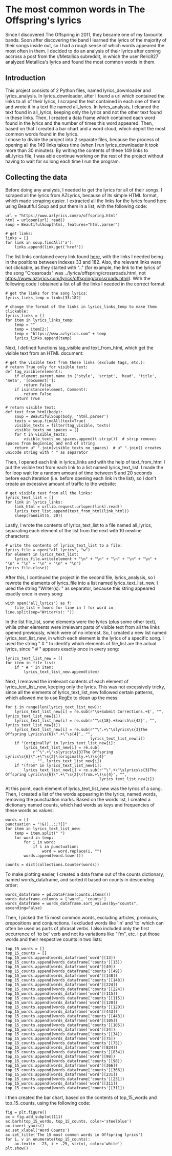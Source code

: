 # The most common words in The Offspring's lyrics
Since I discovered The Offspring in 2011, they became one of my favourite bands. Soon after discovering the band I learned the lyrics of the majority of their songs inside out, so I had a rough sense of which words appeared the most often in them. I decided to do an analysis of their lyrics after coming accross a post from the r/Metallica subreddit, in which the user Relic827 analyzed Metallica's lyrics and found the most common words in them.   

## Introduction
This project consists of 2 Python files, named lyrics_downloader and lyrics_analysis. In lyrics_downloader, after I found a url which contained the links to all of their lyrics, I scraped the text contained in each one of them and wrote it in a text file named all_lyrics. In lyrics_analysis, I cleaned the text found in all_lyrics, keeping only the lyrics and not the other text found in these links. Then, I created a data frame which contained each word found in the lyrics and the number of times this word appeared. Then, based on that I created a bar chart and a word cloud, which depict the most common words found in the lyrics.   
I chose to divide the project into 2 separate files, because the process of opening all the 149 links takes time (when I run lyrics_downloader it took more than 30 minutes). By writing the contents of these 149 links to all_lyrics file, I was able continue working on the rest of the project without having to wait for so long each time I run the program.

## Collecting the data
Before doing any analysis, I needed to get the lyrics for all of their songs. I scraped all the lyrics from AZLyrics, because of its simple HTML format, which made scraping easier. I extracted all the links for the lyrics found [here](https://www.azlyrics.com/o/offspring.html) using Beautiful Soup and put them in a list, with the following code:   
```
url = "https://www.azlyrics.com/o/offspring.html"
html = urlopen(url).read()
soup = BeautifulSoup(html, features="html.parser")

# get links:
links = []
for link in soup.findAll('a'):
    links.append(link.get('href'))
```
The list links contained every link found [here](https://www.azlyrics.com/o/offspring.html), with the links I needed being in the positions between indexes 33 and 182. Also, the relevant links were not clickable, as they started with ".." (for example, the link to the lyrics of the song "Crossroads" was ../lyrics/offspring/crossroads.html, not https://www.azlyrics.com/lyrics/offspring/crossroads.html). With the following code I obtained a list of all the links I needed in the correct format:
```
# get the links for the song lyrics:
lyrics_links_temp = links[33:182]

# change the format of the links in lyrics_links_temp to make them clickable:
lyrics_links = []
for item in lyrics_links_temp:
    temp = ""
    temp = item[2:]
    temp = "https://www.azlyrics.com" + temp
    lyrics_links.append(temp)
```
Next, I defined functions tag_visible and text_from_html, which get the visible text from an HTML document:
```
# get the visible text from these links (exclude tags, etc.):
# return True only for visible text:
def tag_visible(element):
    if element.parent.name in ['style', 'script', 'head', 'title', 'meta', '[document]']:
        return False
    if isinstance(element, Comment):
        return False
    return True

# return visible text:
def text_from_html(body):
    soup = BeautifulSoup(body, 'html.parser')
    texts = soup.findAll(text=True)
    visible_texts = filter(tag_visible, texts)
    visible_texts_no_spaces = []
    for t in visible_texts:
        visible_texts_no_spaces.append(t.strip())  # strip removes spaces from beginning and end of string
    return u" ".join(visible_texts_no_spaces)  # u" ".join() creates unicode string with " " as separator
```
Then, I opened each link in lyrics_links and with the help of text_from_html I put the visible text from each link to a list named lyrics_text_list. I made the for loop wait for a random amount of time between 5 and 20 seconds before each iteration (i.e. before opening each link in the list), so I don't create an excessive amount of traffic to the website:
```
# get visible text from all the links:
lyrics_text_list = []
for link in lyrics_links:
    link_html = urllib.request.urlopen(link).read()
    lyrics_text_list.append(text_from_html(link_html))
    sleep(randint(5, 20))
```
Lastly, I wrote the contents of lyrics_text_list to a file named all_lyrics, separating each element of the list from the next with 10 newline characters:
```
# write the contents of lyrics_text_list to a file:
lyrics_file = open("all_lyrics", "w")
for element in lyrics_text_list:
    lyrics_file.write(element + "\n" + "\n" + "\n" + "\n" + "\n" + "\n" + "\n" + "\n" + "\n" + "\n")
lyrics_file.close()
```
After this, I continued the project in the second file, lyrics_analysis, so I rewrote the elements of lyrics_file into a list named lyrics_text_list_new. I used the string "Writer(s): " as separator, because this string appeared exactly once in every song:
```
with open('all_lyrics') as f:
    file_list = [word for line in f for word in line.split(sep="Writer(s): ")]
```
In the list file_list, some elements were the lyrics (plus some other text), while other elements were irrelevant parts of visible text from all the links opened previously, which were of no interest. So, I created a new list named lyrics_text_list_new, in which each element is the lyrics of a specific song. I used the string " # " to identify which elements of file_list are the actual lyrics, since " # " appears exactly once in every song:
```
lyrics_text_list_new = []
for item in file_list:
    if " # " in item:
        lyrics_text_list_new.append(item)
```
Next, I removed the irrelevant contents of each element of lyrics_text_list_new, keeping only the lyrics. This was not excessively tricky, since all the elements of lyrics_text_list_new followed certain patterns, which allowed me to use RegEx to clean up the mess:
```
for i in range(len(lyrics_text_list_new)):
    lyrics_text_list_new[i] = re.sub(r'\s+Submit Corrections.+$', "", lyrics_text_list_new[i])
    lyrics_text_list_new[i] = re.sub(r'^\s{18}.+Search\s{42}', "", lyrics_text_list_new[i])
    lyrics_text_list_new[i] = re.sub(r'^\".+\"\slyrics\s{3}The Offspring Lyrics\s{6}\".+\"\s{4}', "",
                                     lyrics_text_list_new[i])
    if "(originally" in lyrics_text_list_new[i]:
        lyrics_text_list_new[i] = re.sub(
            r'^\".+\"\slyrics\s{3}The Offspring Lyrics\s{6}\".+\"\s{2}\(originally.+\)\s{4}'
            , "", lyrics_text_list_new[i])
    if "(from" in lyrics_text_list_new[i]:
        lyrics_text_list_new[i] = re.sub(r'^\".+\"\slyrics\s{3}The Offspring Lyrics\s{6}\".+\"\s{2}\(from.+\)\s{4}', "",
                                         lyrics_text_list_new[i])
```
At this point, each element of lyrics_text_list_new was the lyrics of a song. Then, I created a list of the words appearing in the lyrics, named words, removing the punctuation marks. Based on the words list, I created a dictionary named counts, which had words as keys and frequencies of these words as values:
```
words = []
punctuation = "!&(),.:;?[]"
for item in lyrics_text_list_new:
    temp = item.split(" ")
    for word in temp:
        for i in word:
            if i in punctuation:
                word = word.replace(i, "")
        words.append(word.lower())

counts = dict(collections.Counter(words))
```
To make plotting easier, I created a data frame out of the counts dictionary, named words_dataframe, and sorted it based on counts in descending order:
```
words_dataframe = pd.DataFrame(counts.items())
words_dataframe.columns = ['word', 'counts']
words_dataframe = words_dataframe.sort_values(by="counts", ascending=False)
```
Then, I picked the 15 most common words, excluding articles, pronouns, prepositions and conjunctions. I excluded words like 'in' and 'to' which can often be used as parts of phrasal verbs. I also included only the first occurrence of 'to be' verb and not its variations like "i'm", etc. I put those words and their respective counts in two lists:
```
top_15_words = []
top_15_counts = []
top_15_words.append(words_dataframe['word'][13])
top_15_counts.append(words_dataframe['counts'][13])
top_15_words.append(words_dataframe['word'][49])
top_15_counts.append(words_dataframe['counts'][49])
top_15_words.append(words_dataframe['word'][148])
top_15_counts.append(words_dataframe['counts'][148])
top_15_words.append(words_dataframe['word'][224])
top_15_counts.append(words_dataframe['counts'][224])
top_15_words.append(words_dataframe['word'][115])
top_15_counts.append(words_dataframe['counts'][115])
top_15_words.append(words_dataframe['word'][120])
top_15_counts.append(words_dataframe['counts'][120])
top_15_words.append(words_dataframe['word'][443])
top_15_counts.append(words_dataframe['counts'][443])
top_15_words.append(words_dataframe['word'][105])
top_15_counts.append(words_dataframe['counts'][105])
top_15_words.append(words_dataframe['word'][34])
top_15_counts.append(words_dataframe['counts'][34])
top_15_words.append(words_dataframe['word'][75])
top_15_counts.append(words_dataframe['counts'][75])
top_15_words.append(words_dataframe['word'][834])
top_15_counts.append(words_dataframe['counts'][834])
top_15_words.append(words_dataframe['word'][98])
top_15_counts.append(words_dataframe['counts'][98])
top_15_words.append(words_dataframe['word'][366])
top_15_counts.append(words_dataframe['counts'][366])
top_15_words.append(words_dataframe['word'][231])
top_15_counts.append(words_dataframe['counts'][231])
top_15_words.append(words_dataframe['word'][311])
top_15_counts.append(words_dataframe['counts'][311])
```
I then created the bar chart, based on the contents of top_15_words and top_15_counts, using the following code:
```
fig = plt.figure()
ax = fig.add_subplot(111)
ax.barh(top_15_words, top_15_counts, color='steelblue')
ax.invert_yaxis()
ax.set_xlabel('Word Counts')
ax.set_title('The 15 most common words in Offspring lyrics')
for i, v in enumerate(top_15_counts):
    ax.text(v - 23, i + .25, str(v), color='white')
plt.show()
```

